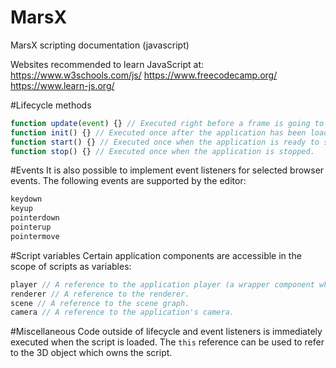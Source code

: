 # MarsX
MarsX scripting documentation (javascript)


Websites recommended to learn JavaScript at:
  https://www.w3schools.com/js/
  https://www.freecodecamp.org/
  https://www.learn-js.org/



#Lifecycle methods
```js
function update(event) {} // Executed right before a frame is going to be rendered. Its primary purpose is to update the state of the 3D object which owns the script. The method has an event parameter which holds a time and delta property. time represents the elapsed time in milliseconds and delta represents the time between two frames in milliseconds.
function init() {} // Executed once after the application has been loaded.
function start() {} // Executed once when the application is ready to start rendering.
function stop() {} // Executed once when the application is stopped.
```

#Events
It is also possible to implement event listeners for selected browser events. The following events are supported by the editor:
```js
keydown
keyup
pointerdown
pointerup
pointermove
```

#Script variables
Certain application components are accessible in the scope of scripts as variables:
```js
player // A reference to the application player (a wrapper component which executes the editor application).
renderer // A reference to the renderer.
scene // A reference to the scene graph.
camera // A reference to the application's camera.
```

#Miscellaneous
Code outside of lifecycle and event listeners is immediately executed when the script is loaded.
The ```this``` reference can be used to refer to the 3D object which owns the script.
